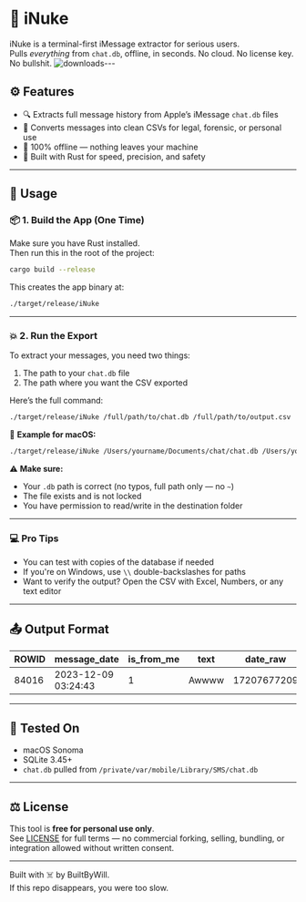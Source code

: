 # 🧨 iNuke

iNuke is a terminal-first iMessage extractor for serious users.  
Pulls *everything* from `chat.db`, offline, in seconds. No cloud. No license key. No bullshit.
![downloads](https://img.shields.io/github/downloads/builtbywill-sp/iNuke/total)---

## ⚙️ Features

- 🔍 Extracts full message history from Apple’s iMessage `chat.db` files
- 💾 Converts messages into clean CSVs for legal, forensic, or personal use
- 🚀 100% offline — nothing leaves your machine
- 🦀 Built with Rust for speed, precision, and safety

---

## 🧨 Usage

### 📦 1. Build the App (One Time)

Make sure you have Rust installed.  
Then run this in the root of the project:

```bash
cargo build --release
```

This creates the app binary at:

```bash
./target/release/iNuke
```

---

### 💥 2. Run the Export

To extract your messages, you need two things:

1. The path to your `chat.db` file  
2. The path where you want the CSV exported

Here’s the full command:

```bash
./target/release/iNuke /full/path/to/chat.db /full/path/to/output.csv
```

🔧 **Example for macOS:**

```bash
./target/release/iNuke /Users/yourname/Documents/chat/chat.db /Users/yourname/Documents/messages_full.csv
```

⚠️ **Make sure:**
- Your `.db` path is correct (no typos, full path only — no `~`)
- The file exists and is not locked
- You have permission to read/write in the destination folder

---

### 💻 Pro Tips

- You can test with copies of the database if needed
- If you're on Windows, use `\\` double-backslashes for paths
- Want to verify the output? Open the CSV with Excel, Numbers, or any text editor

---

## 📤 Output Format

| ROWID | message_date        | is_from_me | text     | date_raw     |
|-------|---------------------|------------|----------|--------------|
| 84016 | 2023-12-09 03:24:43 | 1          | Awwww    | 17207677209  |

---

## 🧪 Tested On

- macOS Sonoma
- SQLite 3.45+
- `chat.db` pulled from `/private/var/mobile/Library/SMS/chat.db`

---

## ⚖️ License

This tool is **free for personal use only**.  
See [LICENSE](./LICENSE) for full terms — no commercial forking, selling, bundling, or integration allowed without written consent.

---

Built with ☠️ by BuiltByWill.  
If this repo disappears, you were too slow.
